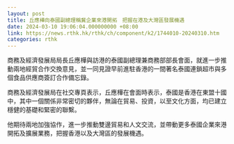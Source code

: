 ```yaml
---
layout: post
title: 丘應樺向泰國副總理稱冀企業來港開拓　把握在港及大灣區發展機遇
date: 2024-03-10 19:06:04.000000000 +08:00
link: https://news.rthk.hk/rthk/ch/component/k2/1744010-20240310.htm
categories: rthk
---
```


商務及經濟發展局局長丘應樺與訪港的泰國副總理兼商務部部長會面，就進一步推動兩地經貿合作交換意見，並一同見證早前進駐香港的一間著名泰國連鎖超市與多個食品供應商簽訂合作備忘錄。

商務及經濟發展局在社交專頁表示，丘應樺在會面時表示，泰國是香港在東盟十國中，其中一個關係非常密切的夥伴，無論在貿易、投資，以至文化方面，均已建立穩健的基礎和緊密的聯繫。

他期待兩地加強協作，進一步推動雙邊貿易和人文交流，並帶動更多泰國企業來港開拓及擴展業務，把握香港以及大灣區的發展機遇。
